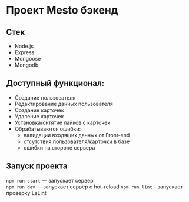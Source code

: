 # Проект Mesto бэкенд

## Стек

- Node.js
- Express
- Mongoose
- Mongodb

## Доступный функционал:

- Создание пользователя
- Редактирование данных пользователя
- Создание карточек
- Удаление карточек
- Установка/снтятие лайков с карточек
- Обрабатываются ошибки:
  - валидации входящих данных от Front-end
  - отсутствия пользователя/карточки в базе
  - ошибки на стороне сервера

## Запуск проекта

`npm run start` — запускает сервер  
`npm run dev` — запускает сервер с hot-reload `npm run lint` - запускает проверку EsLint
